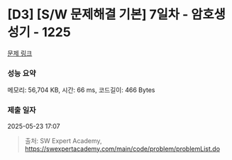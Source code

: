 # [D3] [S/W 문제해결 기본] 7일차 - 암호생성기 - 1225 

[문제 링크](https://swexpertacademy.com/main/code/problem/problemDetail.do?contestProbId=AV14uWl6AF0CFAYD) 

### 성능 요약

메모리: 56,704 KB, 시간: 66 ms, 코드길이: 466 Bytes

### 제출 일자

2025-05-23 17:07



> 출처: SW Expert Academy, https://swexpertacademy.com/main/code/problem/problemList.do